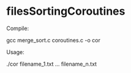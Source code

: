 # filesSortingCoroutines

Compile:

gcc merge_sort.c coroutines.c -o cor


Usage:

./cor filename_1.txt ... filename_n.txt
